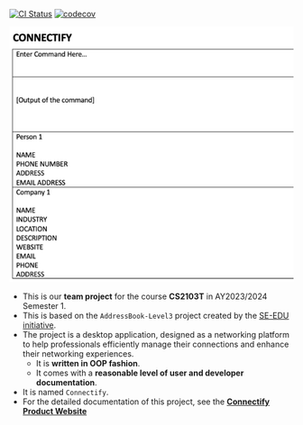 [![CI Status](https://github.com/AY2324S1-CS2103T-T15-4/tp/workflows/Java%20CI/badge.svg)](https://github.com/AY2324S1-CS2103T-T15-4/tp/actions)
[![codecov](https://codecov.io/gh/AY2324S1-CS2103T-T15-4/tp/graph/badge.svg)](https://codecov.io/gh/AY2324S1-CS2103T-T15-4/tp)

![Ui](docs/images/Ui.png)

* This is our **team project** for the course **CS2103T** in AY2023/2024 Semester 1.
* This is based on the `AddressBook-Level3` project created by the [SE-EDU initiative](https://se-education.org).
* The project is a desktop application, designed as a networking platform to help professionals efficiently manage their connections and enhance their networking experiences.
  * It is **written in OOP fashion**.
  * It comes with a **reasonable level of user and developer documentation**.
* It is named `Connectify`.
* For the detailed documentation of this project, see the **[Connectify Product Website](https://ay2324s1-cs2103t-t15-4.github.io/tp/)**
